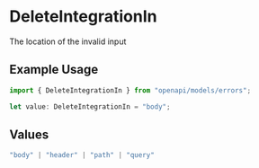 # DeleteIntegrationIn

The location of the invalid input

## Example Usage

```typescript
import { DeleteIntegrationIn } from "openapi/models/errors";

let value: DeleteIntegrationIn = "body";
```

## Values

```typescript
"body" | "header" | "path" | "query"
```
